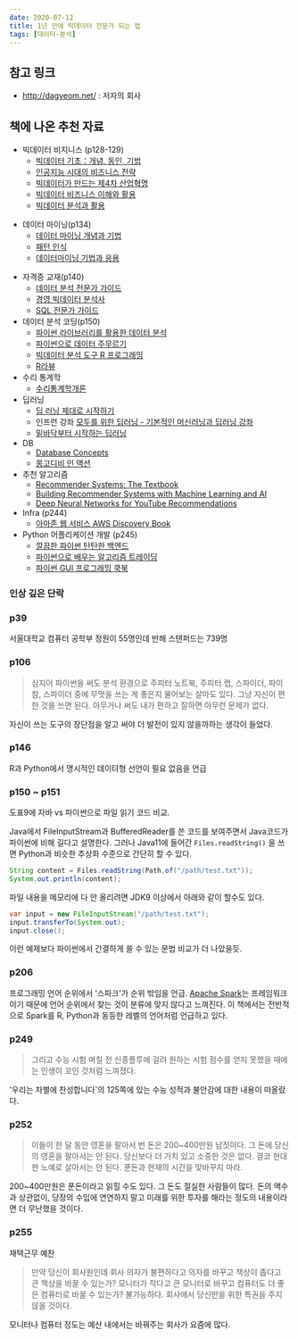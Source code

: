 ```yaml
---
date: 2020-07-12
title: 1년 안에 빅데이터 전문가 되는 법
tags: [데이터-분석]
---
```


## 참고 링크
- http://dagyeom.net/ : 저자의 회사

## 책에 나온 추천 자료

- 빅데이터 비지니스 (p128-129)
    - [빅데이터 기초：개념, 동인, 기법](http://www.yes24.com/Product/Goods/45542771?Acode=101)
    - [인공지능 시대의 비즈니스 전략](https://play.google.com/store/books/details/%EC%A0%95%EB%8F%84%ED%9D%AC_%EC%9D%B8%EA%B3%B5%EC%A7%80%EB%8A%A5_%EC%8B%9C%EB%8C%80%EC%9D%98_%EB%B9%84%EC%A6%88%EB%8B%88%EC%8A%A4_%EC%A0%84%EB%9E%B5?id=ZvhIDwAAQBAJ)
    - [빅데이터가 만드는 제4차 산업혁명](http://www.yes24.com/Product/Goods/34902576?Acode=101)
    - [빅데이터 비즈니스 이해와 활용](http://www.yes24.com/Product/Goods/58084716?scode=032&OzSrank=1)
    - [빅데이터 분석과 활용](http://www.yes24.com/Product/Goods/69244158?Acode=101)
* 데이터 마이닝(p134)
    - [데이터 마이닝 개념과 기법](http://www.yes24.com/Product/Goods/17614170?Acode=101)
    - [패턴 인식](http://www.yes24.com/Product/Goods/3315437?Acode=101)
    - [데이터마이닝 기법과 응용](http://www.yes24.com/Product/Goods/7975964?Acode=101)
- 자격증 교재(p140)
    - [데이터 분석 전문가 가이드](http://www.yes24.com/Product/Goods/29430751?Acode=101)
    - [경영 빅데이터 분석사](http://www.yes24.com/Product/Goods/36113427?scode=032&OzSrank=3)
    - [SQL 전문가 가이드](http://www.yes24.com/Product/Goods/90613346?Acode=101)
- 데이터 분석 코딩(p150)
    - [파이썬 라이브러리를 활용한 데이터 분석](http://www.yes24.com/Product/Goods/73268296?Acode=101)
    - [파이썬으로 데이터 주무르기](http://www.yes24.com/Product/Goods/57670268?Acode=101)
    - [빅데이터 분석 도구 R 프로그래밍](http://www.yes24.com/Product/Goods/7373974?Acode=101)
    - [R라뷰](http://www.yes24.com/Product/Goods/17295583?Acode=101)
- 수리 통계학
    -  [수리통계학개론](http://www.yes24.com/Product/Goods/8672708?Acode=101)
- 딥러닝
    - [딥 러닝 제대로 시작하기](http://www.yes24.com/Product/Goods/32520392?Acode=101)
    - 인프런 강좌 [모두를 위한 딥러닝 - 기본적인 머신러닝과 딥러닝 강좌](https://www.inflearn.com/course/%EA%B8%B0%EB%B3%B8%EC%A0%81%EC%9D%B8-%EB%A8%B8%EC%8B%A0%EB%9F%AC%EB%8B%9D-%EB%94%A5%EB%9F%AC%EB%8B%9D-%EA%B0%95%EC%A2%8C/#)
    - [밑바닥부터 시작하는 딥러닝](http://www.yes24.com/Product/Goods/34970929?Acode=101)
- DB
    - [Database Concepts](https://www.amazon.com/Database-Concepts-8th-David-Kroenke/dp/013460153X)
    - [몽고디비 인 액션](http://www.yes24.com/Product/Goods/60659843?Acode=101)
- 추천 알고리즘
    - [Recommender Systems: The Textbook](https://www.amazon.com/Recommender-Systems-Textbook-Charu-Aggarwal/dp/3319296574)
    - [Building Recommender Systems with Machine Learning and AI](https://www.amazon.com/Building-Recommender-Systems-Machine-Learning/dp/1718120125)
    - [Deep Neural Networks for YouTube Recommendations](https://static.googleusercontent.com/media/research.google.com/ko//pubs/archive/45530.pdf)
- Infra (p244)
    - [아마존 웹 서비스 AWS Discovery Book](http://www.yes24.com/Product/Goods/69304366?scode=032&OzSrank=2)
 - Python 어플리케이션 개발 (p245)
    - [깔끔한 파이썬 탄탄한 백엔드](http://www.yes24.com/Product/Goods/68713424?Acode=101)
    - [파이썬으로 배우는 알고리즘 트레이딩](http://www.yes24.com/Product/Goods/70804948?Acode=101)
    - [파이썬 GUI 프로그래밍 쿡북 ](http://www.yes24.com/Product/Goods/59871444?Acode=101)
    
### 인상 깊은 단락
### p39
서울대학교 컴퓨터 공학부 정원이 55명인데 반해 스탠퍼드는 739명

### p106
> 심지어 파이썬을 써도 분석 환경으로 주피터 노트북, 주피터 랩, 스파이더, 파이참, 스파이더 중에 무멋을 쓰는 게 좋은지 물어보는 살마도 있다. 그냥 자신이 편한 것을 쓰면 된다. 아무거나 써도 내가 편하고 잘하면 아무런 문제가 없다.

자신이 쓰는 도구의 장단점을 알고 써야 더 발전이 있지 않을까하는 생각이 들었다.

### p146
R과 Python에서 명시적인 데이텨형 선언이 필요 없음을 언급

### p150 ~ p151
도표9에 자바 vs 파이썬으로 파일 읽기 코드 비교.

Java에서 FileInputStream과 BufferedReader를 쓴 코드를 보여주면서 Java코드가 파이썬에 비해 길다고 설명한다. 그러나 Java11에 들어간 `Files.readString()` 을 쓰면 Python과 비슷한 추상화 수준으로 간단히 할 수 있다.

```java
String content = Files.readString(Path.of("/path/test.txt"));
System.out.println(content);
```

파일 내용을 메모리에 다 안 올리려면 JDK9 이상에서 아래와 같이 할수도 있다.

```java
var input = new FileInputStream("/path/test.txt");
input.transferTo(System.out);
input.close();
```

이런 예제보다 파이썬에서 간결하게 쓸 수 있는 문법 비교가 더 나았을듯.

### p206
프로그래밍 언어 순위에서 '스파크'가 순위 밖임을 언급.
[Apache Spark](https://spark.apache.org)는 프레임워크이기 때문에 언어 순위에서 찾는 것이 분류에 맞지 않다고 느껴진다. 이 책에서는 전반적으로 Spark를 R, Python과 동등한 레벨의 언어처럼 언급하고 있다.

### p249
> 그리고 수능 시험 며칠 전 신종플루에 걸려 원하는 시험 점수를 얻지 못했을 때에는 인생이 꼬인 것처럼 느껴졌다.

'우리는 차별에 찬성합니다'의 125쪽에 있는 수능 성적과 불안감에 대한 내용이 떠올랐다.

### p252

> 이들이 한 달 동안 영혼을 팔아서 번 돈은 200~400만원 남짓이다. 그 돈에 당신의 영혼을 팔아서는 안 된다. 당신보다 더 가치 있고 소중한 것은 없다. 결코 현대판 노예로 살아서는 안 된다. 푼돈과 현재의 시간을 맞바꾸지 마라.

200~400만원은 푼돈이라고 읽힐 수도 있다. 그 돈도 절실한 사람들이 많다.
돈의 액수과 상관없이, 당장의 수입에 연연하지 말고 미래를 위한 투자를 해라는 정도의 내용이라면 더 무난했을 것이다.

### p255
재택근무 예찬

> 만약 당신이 회사원인데 회사 의자가 불편하다고 의자를 바꾸고 책상이 좁다고 큰 책상을 바꿀 수 있는가? 모니터가 작다고 큰 모니터로 바꾸고 컴퓨터도 더 좋은 컴퓨터로 바꿀 수 있는가? 불가능하다. 회사에서 당신만을 위한 특권을 주지 않을 것이다.

모니터나 컴퓨터 정도는 예산 내에서는 바꿔주는 회사가 요즘에 많다.
